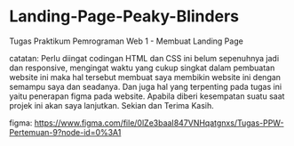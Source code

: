 # Landing-Page-Peaky-Blinders
Tugas Praktikum Pemrograman Web 1 - Membuat Landing Page

catatan: Perlu diingat codingan HTML dan CSS ini belum sepenuhnya jadi dan responsive, mengingat waktu yang cukup singkat dalam pembuatan website ini maka hal tersebut membuat saya membikin website ini dengan semampu saya dan seadanya. Dan juga hal yang terpenting pada tugas ini yaitu penerapan figma pada website. Apabila diberi kesempatan suatu saat projek ini akan saya lanjutkan. Sekian dan Terima Kasih.

figma: https://www.figma.com/file/0lZe3baaI847VNHqatgnxs/Tugas-PPW-Pertemuan-9?node-id=0%3A1
